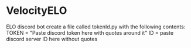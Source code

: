 # VelocityELO
ELO discord bot
create a file called tokenId.py with the following contents:
TOKEN = "Paste discord token here with quotes around it"
ID = paste discord server ID here without quotes

